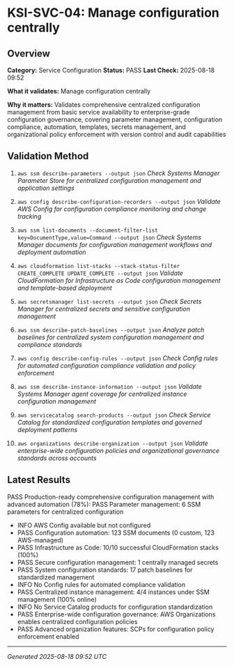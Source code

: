 # KSI-SVC-04: Manage configuration centrally

## Overview

**Category:** Service Configuration
**Status:** PASS
**Last Check:** 2025-08-18 09:52

**What it validates:** Manage configuration centrally

**Why it matters:** Validates comprehensive centralized configuration management from basic service availability to enterprise-grade configuration governance, covering parameter management, configuration compliance, automation, templates, secrets management, and organizational policy enforcement with version control and audit capabilities

## Validation Method

1. `aws ssm describe-parameters --output json`
   *Check Systems Manager Parameter Store for centralized configuration management and application settings*

2. `aws config describe-configuration-recorders --output json`
   *Validate AWS Config for configuration compliance monitoring and change tracking*

3. `aws ssm list-documents --document-filter-list key=DocumentType,value=Command --output json`
   *Check Systems Manager documents for configuration management workflows and deployment automation*

4. `aws cloudformation list-stacks --stack-status-filter CREATE_COMPLETE UPDATE_COMPLETE --output json`
   *Validate CloudFormation for Infrastructure as Code configuration management and template-based deployment*

5. `aws secretsmanager list-secrets --output json`
   *Check Secrets Manager for centralized secrets and sensitive configuration management*

6. `aws ssm describe-patch-baselines --output json`
   *Analyze patch baselines for centralized system configuration management and compliance standards*

7. `aws config describe-config-rules --output json`
   *Check Config rules for automated configuration compliance validation and policy enforcement*

8. `aws ssm describe-instance-information --output json`
   *Validate Systems Manager agent coverage for centralized instance configuration management*

9. `aws servicecatalog search-products --output json`
   *Check Service Catalog for standardized configuration templates and governed deployment patterns*

10. `aws organizations describe-organization --output json`
   *Validate enterprise-wide configuration policies and organizational governance standards across accounts*

## Latest Results

PASS Production-ready comprehensive configuration management with advanced automation (78%): PASS Parameter management: 6 SSM parameters for centralized configuration
- INFO AWS Config available but not configured
- PASS Configuration automation: 123 SSM documents (0 custom, 123 AWS-managed)
- PASS Infrastructure as Code: 10/10 successful CloudFormation stacks (100%)
- PASS Secure configuration management: 1 centrally managed secrets
- PASS System configuration standards: 17 patch baselines for standardized management
- INFO No Config rules for automated compliance validation
- PASS Centralized instance management: 4/4 instances under SSM management (100% online)
- INFO No Service Catalog products for configuration standardization
- PASS Enterprise-wide configuration governance: AWS Organizations enables centralized configuration policies
- PASS Advanced organization features: SCPs for configuration policy enforcement enabled

---
*Generated 2025-08-18 09:52 UTC*